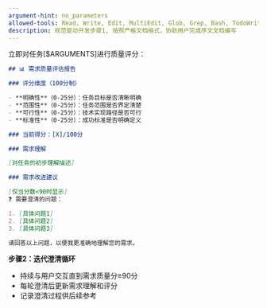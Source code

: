 ```yaml
---
argument-hint: no_parameters
allowed-tools: Read, Write, Edit, MultiEdit, Glob, Grep, Bash, TodoWrite, Task
description: 规范驱动开发步骤1, 按照严格文档格式，协助用户完成序文文档编写
---
```


立即对任务[$ARGUMENTS]进行质量评分：

```md
## 📊 需求质量评估报告

### 评分维度（100分制）

- **明确性**（0-25分）：任务目标是否清晰明确
- **范围性**（0-25分）：任务范围是否界定清楚
- **可行性**（0-25分）：技术实现路径是否可行
- **标准性**（0-25分）：成功标准是否明确定义

### 当前得分：[X]/100分

### 需求理解

[对任务的初步理解描述]

### 需求改进建议

[仅当分数<90时显示]
❓ 需要澄清的问题：

1. [具体问题1]
2. [具体问题2]
3. [具体问题3]

请回答以上问题，以便我更准确地理解您的需求。
```

**步骤2：迭代澄清循环**

- 持续与用户交互直到需求质量分≥90分
- 每轮澄清后更新需求理解和评分
- 记录澄清过程供后续参考
